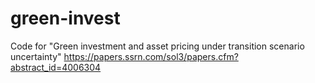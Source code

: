 # green-invest
Code for "Green investment and asset pricing under transition scenario uncertainty"
https://papers.ssrn.com/sol3/papers.cfm?abstract_id=4006304
